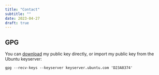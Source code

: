 ```yaml
---
title: "Contact"
subtitle: ""
date: 2023-04-27
draft: true
---
```


## GPG

You can [download](/static/misc/public.key) my public key directly, or import my public key from the Ubuntu keyserver:

```shell
gpg --recv-keys --keyserver keyserver.ubuntu.com 'D23A8374'
```
